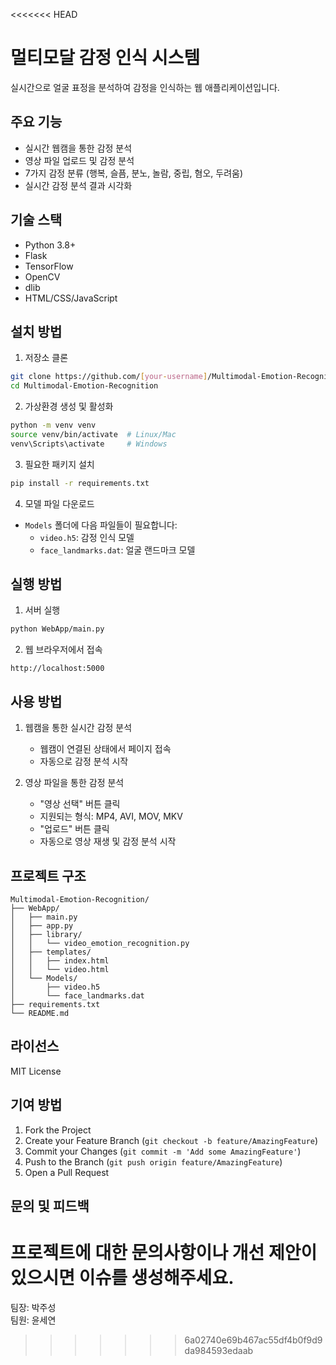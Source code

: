 <<<<<<< HEAD
# 멀티모달 감정 인식 시스템

실시간으로 얼굴 표정을 분석하여 감정을 인식하는 웹 애플리케이션입니다.

## 주요 기능

- 실시간 웹캠을 통한 감정 분석
- 영상 파일 업로드 및 감정 분석
- 7가지 감정 분류 (행복, 슬픔, 분노, 놀람, 중립, 혐오, 두려움)
- 실시간 감정 분석 결과 시각화

## 기술 스택

- Python 3.8+
- Flask
- TensorFlow
- OpenCV
- dlib
- HTML/CSS/JavaScript

## 설치 방법

1. 저장소 클론
```bash
git clone https://github.com/[your-username]/Multimodal-Emotion-Recognition.git
cd Multimodal-Emotion-Recognition
```

2. 가상환경 생성 및 활성화
```bash
python -m venv venv
source venv/bin/activate  # Linux/Mac
venv\Scripts\activate     # Windows
```

3. 필요한 패키지 설치
```bash
pip install -r requirements.txt
```

4. 모델 파일 다운로드
- `Models` 폴더에 다음 파일들이 필요합니다:
  - `video.h5`: 감정 인식 모델
  - `face_landmarks.dat`: 얼굴 랜드마크 모델

## 실행 방법

1. 서버 실행
```bash
python WebApp/main.py
```

2. 웹 브라우저에서 접속
```
http://localhost:5000
```

## 사용 방법

1. 웹캠을 통한 실시간 감정 분석
   - 웹캠이 연결된 상태에서 페이지 접속
   - 자동으로 감정 분석 시작

2. 영상 파일을 통한 감정 분석
   - "영상 선택" 버튼 클릭
   - 지원되는 형식: MP4, AVI, MOV, MKV
   - "업로드" 버튼 클릭
   - 자동으로 영상 재생 및 감정 분석 시작

## 프로젝트 구조

```
Multimodal-Emotion-Recognition/
├── WebApp/
│   ├── main.py
│   ├── app.py
│   ├── library/
│   │   └── video_emotion_recognition.py
│   ├── templates/
│   │   ├── index.html
│   │   └── video.html
│   └── Models/
│       ├── video.h5
│       └── face_landmarks.dat
├── requirements.txt
└── README.md
```

## 라이선스

MIT License

## 기여 방법

1. Fork the Project
2. Create your Feature Branch (`git checkout -b feature/AmazingFeature`)
3. Commit your Changes (`git commit -m 'Add some AmazingFeature'`)
4. Push to the Branch (`git push origin feature/AmazingFeature`)
5. Open a Pull Request

## 문의 및 피드백

프로젝트에 대한 문의사항이나 개선 제안이 있으시면 이슈를 생성해주세요.
=======
팀장: 박주성
<br/>
팀원: 윤세연
>>>>>>> 6a02740e69b467ac55df4b0f9d9da984593edaab
